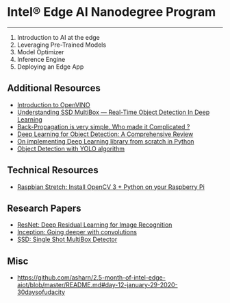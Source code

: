 # Intel® Edge AI Nanodegree Program

---

1. Introduction to AI at the edge
2. Leveraging Pre-Trained Models
3. Model Optimizer
4. Inference Engine
5. Deploying an Edge App


## Additional Resources

- [Introduction to OpenVINO](https://towardsdatascience.com/introduction-to-openvino-897e705a1f0a)
- [Understanding SSD MultiBox — Real-Time Object Detection In Deep Learning](https://towardsdatascience.com/understanding-ssd-multibox-real-time-object-detection-in-deep-learning-495ef744fab)
- [Back-Propagation is very simple. Who made it Complicated ?](https://medium.com/@14prakash/back-propagation-is-very-simple-who-made-it-complicated-97b794c97e5c)
- [Deep Learning for Object Detection: A Comprehensive Review](https://towardsdatascience.com/deep-learning-for-object-detection-a-comprehensive-review-73930816d8d9)
- [On implementing Deep Learning library from scratch in Python](https://towardsdatascience.com/on-implementing-deep-learning-library-from-scratch-in-python-c93c942710a8)
- [Object Detection with YOLO algorithm](http://datahacker.rs/object-detection-yolo-algorithm/)


## Technical Resources

- [Raspbian Stretch: Install OpenCV 3 + Python on your Raspberry Pi](https://www.pyimagesearch.com/2017/09/04/raspbian-stretch-install-opencv-3-python-on-your-raspberry-pi/)


## Research Papers

- [ResNet: Deep Residual Learning for Image Recognition](https://arxiv.org/abs/1512.03385)
- [Inception: Going deeper with convolutions](https://arxiv.org/pdf/1409.4842.pdf)
- [SSD: Single Shot MultiBox Detector](https://arxiv.org/abs/1512.02325.pdf)


## Misc

- https://github.com/asharn/2.5-month-of-intel-edge-aiot/blob/master/README.md#day-12-january-29-2020-30daysofudacity




